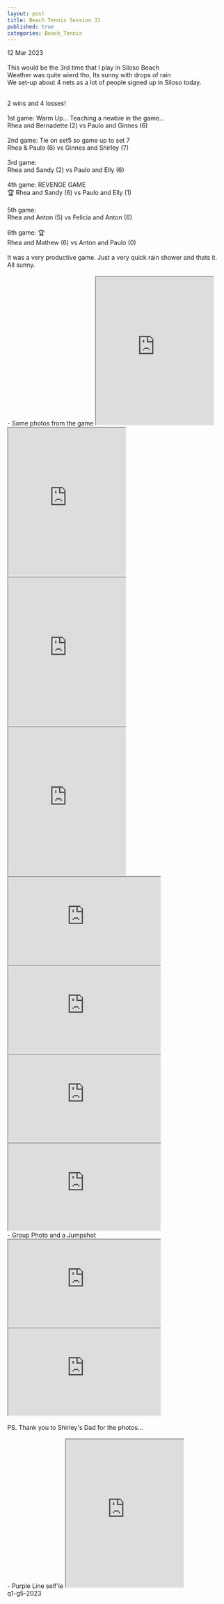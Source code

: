 ```yaml
---
layout: post
title: Beach Tennis Session 31
published: true
categories: Beach_Tennis
---
```

12 Mar 2023
<br>
<br>
This would be the 3rd time that I play in Siloso Beach
<br>
Weather was quite wierd tho, Its sunny with drops of rain
<br>
We set-up about 4 nets as a lot of people signed up in Siloso today.
<br>
<!--more-->
<br>
2 wins and 4 losses!
<br>
<br>
1st game: Warm Up... Teaching a newbie in the game...
<br>
Rhea and Bernadette (2) vs Paulo and Ginnes (6)
<br>
<br>
2nd game: Tie on set5 so game up to set 7 
<br>
Rhea & Paulo (6) vs Ginnes and Shirley (7)
<br>
<br>
3rd game:
<br>
Rhea and Sandy (2) vs Paulo and Elly (6)
<br>
<br> 
4th game: REVENGE GAME
<br> 🏆
Rhea and Sandy (6) vs Paulo and Elly (1)
<br>
<br> 
5th game:
<br>
Rhea and Anton (5) vs Felicia and Anton (6)
<br>
<br>
6th game: 🏆
<br>
Rhea and Mathew (6) vs Anton and Paulo (0) 
<br>
<br>
It was a very productive game. Just a very quick rain shower and thats it.
<br>
All sunny. 
<br>
<br>
- Some photos from the game
<iframe src="https://drive.google.com/file/d/1xtS0vSEECcXXqaeIaHmE6gtRNm0N5K7D/preview" width="270" height="340" allow="autoplay"></iframe>
<iframe src="https://drive.google.com/file/d/1MQdQgcClzhtlmqfFNr4jEhKxar85vDd6/preview" width="270" height="340" allow="autoplay"></iframe>
<br>
<iframe src="https://drive.google.com/file/d/14kY3lUa5mmWUeYH5M2Wvv-dXlVNEiRtQ/preview" width="270" height="340" allow="autoplay"></iframe>
<iframe src="https://drive.google.com/file/d/1j6QmSgndzohG44fql2yX7iR-0Fg5-8to/preview" width="270" height="340" allow="autoplay"></iframe>
<br>
<iframe src="https://drive.google.com/file/d/1KVH3HCuNid5ExUEk_HI5H00-CazBiXwf/preview" width="350" height="200" allow="autoplay"></iframe>
<iframe src="https://drive.google.com/file/d/15kB4mF6_MC3rsvCHQSnsu4h9Yv3_m6Nl/preview" width="350" height="200" allow="autoplay"></iframe>
<br>
<iframe src="https://drive.google.com/file/d/1wNv39bCt_nWWAd6UamrdE3eCdbo4oZ_x/preview" width="350" height="200" allow="autoplay"></iframe>
<iframe src="https://drive.google.com/file/d/1VbUdBpJRUnu51j5V-WvfHrJfVbMzP78K/preview" width="350" height="200" allow="autoplay"></iframe>
<br>
- Group Photo and a Jumpshot
<iframe src="https://drive.google.com/file/d/14Na3ekCZk1JZN44EAvn4xQRBMaZ9XA0E/preview" width="350" height="200" allow="autoplay"></iframe>
<iframe src="https://drive.google.com/file/d/1be8nhyXUGP2Qd8rWeSLA-wRVjJkGIzcu/preview" width="350" height="200" allow="autoplay"></iframe>
<br>
<br>
PS. Thank you to Shirley's Dad for the photos...
<br>
<br>
- Purple Line self'ie
<iframe src="https://drive.google.com/file/d/1eEMRpQPWm0xcBQKTc4MUTv8IkpbU22vj/preview" width="270" height="340" allow="autoplay"></iframe>
<br>
q1-g5-2023
